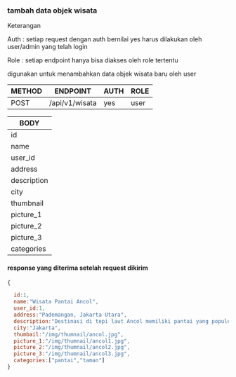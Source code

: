 ### tambah data objek wisata

<p>Keterangan</p>
<p>Auth : setiap request dengan auth bernilai yes harus dilakukan oleh user/admin yang telah login </p>
<p>Role : setiap endpoint hanya bisa diakses oleh role tertentu </p>

digunakan untuk menambahkan data objek wisata baru oleh user

| METHOD | ENDPOINT       | AUTH | ROLE |
| ------ | -------------- | ---- | ---- |
| POST   | /api/v1/wisata | yes  | user |

| BODY        |
| ----------- |
| id          |
| name        |
| user_id     |
| address     |
| description |
| city        |
| thumbnail   |
| picture_1   |
| picture_2   |
| picture_3   |
| categories  |

#### response yang diterima setelah request dikirim

```js
{

  id:1,
  name:"Wisata Pantai Ancol",
  user_id:1,
  address:"Pademangan, Jakarta Utara",
  description:"Destinasi di tepi laut Ancol memiliki pantai yang populer untuk olahraga air dan kompleks di tepi laut",
  city:"Jakarta",
  thumbail:"/img/thumnail/ancol.jpg",
  picture_1:"/img/thumnail/ancol1.jpg",
  picture_2:"/img/thumnail/ancol2.jpg",
  picture_3:"/img/thumnail/ancol3.jpg",
  categories:["pantai","taman"]
}
```
